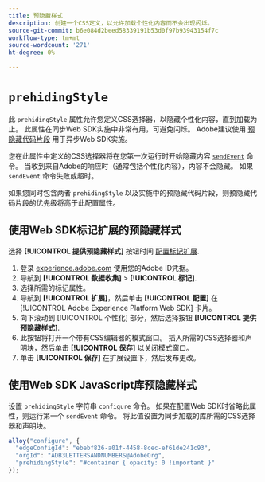 ```yaml
---
title: 预隐藏样式
description: 创建一个CSS定义，以允许加载个性化内容而不会出现闪烁。
source-git-commit: b6e084d2beed58339191b53d0f97b93943154f7c
workflow-type: tm+mt
source-wordcount: '271'
ht-degree: 0%

---
```


# `prehidingStyle`

此 `prehidingStyle` 属性允许您定义CSS选择器，以隐藏个性化内容，直到加载为止。 此属性在同步Web SDK实施中非常有用，可避免闪烁。 Adobe建议使用 [预隐藏代码片段](../../personalization/manage-flicker.md) 用于异步Web SDK实施。

您在此属性中定义的CSS选择器将在您第一次运行时开始隐藏内容 [`sendEvent`](../sendevent/overview.md) 命令。 当收到来自Adobe的响应时（通常包括个性化内容），内容不会隐藏。 如果 `sendEvent` 命令失败或超时。

如果您同时包含两者 `prehidingStyle` 以及实施中的预隐藏代码片段，则预隐藏代码片段的优先级将高于此配置属性。

## 使用Web SDK标记扩展的预隐藏样式

选择 **[!UICONTROL 提供预隐藏样式]** 按钮时间 [配置标记扩展](/help/tags/extensions/client/web-sdk/web-sdk-extension-configuration.md).

1. 登录 [experience.adobe.com](https://experience.adobe.com) 使用您的Adobe ID凭据。
1. 导航到 **[!UICONTROL 数据收集]** > **[!UICONTROL 标记]**.
1. 选择所需的标记属性。
1. 导航到 **[!UICONTROL 扩展]**，然后单击 **[!UICONTROL 配置]** 在 [!UICONTROL Adobe Experience Platform Web SDK] 卡片。
1. 向下滚动到 [!UICONTROL 个性化] 部分，然后选择按钮 **[!UICONTROL 提供预隐藏样式]**.
1. 此按钮将打开一个带有CSS编辑器的模式窗口。 插入所需的CSS选择器和声明块，然后单击 **[!UICONTROL 保存]** 以关闭模式窗口。
1. 单击 **[!UICONTROL 保存]** 在扩展设置下，然后发布更改。

## 使用Web SDK JavaScript库预隐藏样式

设置 `prehidingStyle` 字符串 `configure` 命令。 如果在配置Web SDK时省略此属性，则运行第一个 `sendEvent` 命令。 将此值设置为同步加载的库所需的CSS选择器和声明块。

```js
alloy("configure", {
  "edgeConfigId": "ebebf826-a01f-4458-8cec-ef61de241c93",
  "orgId": "ADB3LETTERSANDNUMBERS@AdobeOrg",
  "prehidingStyle": "#container { opacity: 0 !important }"
});
```
